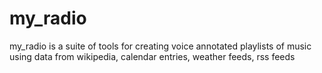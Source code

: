 # my_radio
my_radio is a suite of tools for creating voice annotated playlists of music using data from wikipedia, calendar entries, weather feeds, rss feeds
